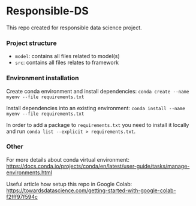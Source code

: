# Responsible-DS
This repo created for responsible data science project.

### Project structure
- `model`: contains all files related to model(s)
- `src`: contains all files relates to framework

### Environment installation
Create conda environment and install dependencies:
`conda create --name myenv --file requirements.txt`

Install dependencies into an existing environment:
`conda install --name myenv --file requirements.txt`

In order to add a package to `requirements.txt` you need to install it locally and run `conda list --explicit > requirements.txt`.

### Other
For more details about conda virtual environment:
https://docs.conda.io/projects/conda/en/latest/user-guide/tasks/manage-environments.html

Useful article how setup this repo in Google Colab:
https://towardsdatascience.com/getting-started-with-google-colab-f2fff97f594c
